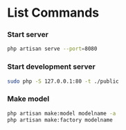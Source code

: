 # List Commands

### Start server

```bash
php artisan serve --port=8080
```

### Start development server

```bash
sudo php -S 127.0.0.1:80 -t ./public
```

### Make model

```bash
php artisan make:model modelname -a
php artisan make:factory modelname
```